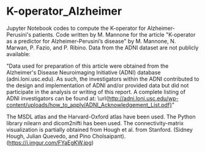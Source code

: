 # K-operator_Alzheimer
Jupyter Notebook codes to compute the K-operator for Alzheimer-Perusini's patients.
Code written by M. Mannone for the article "K-operator as a predictor for Alzheimer-Perusini’s disease" by M. Mannone, N. Marwan, P. Fazio, and P. Ribino.
Data from the ADNI dataset are not publicly available:

"Data used for preparation of this article were obtained from the Alzheimer's Disease Neuroimaging Initiative (ADNI) database (adni.loni.usc.edu). As such, the investigators within the ADNI contributed to the design and implementation of ADNI and/or provided data but did not participate in the analysis or writing of this report. A complete listing of ADNI investigators can be found at: \url{http://adni.loni.usc.edu/wp-content/uploads/how_to_apply/ADNI_Acknowledgement_List.pdf}"

The MSDL atlas and the Harvard-Oxford atlas have been used. The Python library nilearn and dicom2nifti has been used. The connectivity-matrix visualization is partially obtained from Hough et al. from Stanford. (Sidney Hough, Julian Quevedo, and Pino Cholsaipant).
(https://i.imgur.com/FYaEgKW.jpg)

